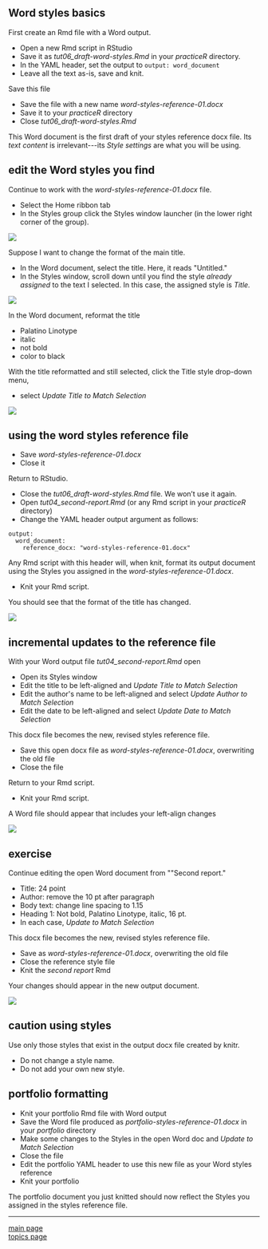 
Word styles basics
------------------

First create an Rmd file with a Word output.

-   Open a new Rmd script in RStudio
-   Save it as *tut06\_draft-word-styles.Rmd* in your *practiceR* directory.
-   In the YAML header, set the output to `output: word_document`
-   Leave all the text as-is, save and knit.

Save this file

-   Save the file with a new name *word-styles-reference-01.docx*
-   Save it to your *practiceR* directory
-   Close *tut06\_draft-word-styles.Rmd*

This Word document is the first draft of your styles reference docx file. Its *text content* is irrelevant---its *Style settings* are what you will be using.

edit the Word styles you find
-----------------------------

Continue to work with the *word-styles-reference-01.docx* file.

-   Select the Home ribbon tab
-   In the Styles group click the Styles window launcher (in the lower right corner of the group).

![](tut-10-images/styles-bar-02.png)

Suppose I want to change the format of the main title.

-   In the Word document, select the title. Here, it reads "Untitled."
-   In the Styles window, scroll down until you find the style *already assigned* to the text I selected. In this case, the assigned style is *Title.*

![](tut-10-images/edit-title-format-01.png)

In the Word document, reformat the title

-   Palatino Linotype
-   italic
-   not bold
-   color to black

With the title reformatted and still selected, click the Title style drop-down menu,

-   select *Update Title to Match Selection*

![](tut-10-images/edit-title-format-02.png)

using the word styles reference file
------------------------------------

-   Save *word-styles-reference-01.docx*
-   Close it

Return to RStudio.

-   Close the *tut06\_draft-word-styles.Rmd* file. We won’t use it again.
-   Open *tut04\_second-report.Rmd* (or any Rmd script in your *practiceR* directory)
-   Change the YAML header output argument as follows:

<pre class="r"><code>output:
  word_document:
    reference_docx: "word-styles-reference-01.docx"</code></pre>
Any Rmd script with this header will, when knit, format its output document using the Styles you assigned in the *word-styles-reference-01.docx*.

-   Knit your Rmd script.

You should see that the format of the title has changed.

![](tut-10-images/styles-result-01.png)

incremental updates to the reference file
-----------------------------------------

With your Word output file *tut04\_second-report.Rmd* open

-   Open its Styles window
-   Edit the title to be left-aligned and *Update Title to Match Selection*
-   Edit the author's name to be left-aligned and select *Update Author to Match Selection*
-   Edit the date to be left-aligned and select *Update Date to Match Selection*

This docx file becomes the new, revised styles reference file.

-   Save this open docx file as *word-styles-reference-01.docx*, overwriting the old file
-   Close the file

Return to your Rmd script.

-   Knit your Rmd script.

A Word file should appear that includes your left-align changes

![](tut-10-images/styles-result-02.png)

exercise
--------

Continue editing the open Word document from ""Second report."

-   Title: 24 point
-   Author: remove the 10 pt after paragraph
-   Body text: change line spacing to 1.15
-   Heading 1: Not bold, Palatino Linotype, italic, 16 pt.
-   In each case, *Update to Match Selection*

This docx file becomes the new, revised styles reference file.

-   Save as *word-styles-reference-01.docx*, overwriting the old file
-   Close the reference style file
-   Knit the *second report* Rmd

Your changes should appear in the new output document.

![](tut-10-images/styles-result-03.png)

caution using styles
--------------------

Use only those styles that exist in the output docx file created by knitr.

-   Do not change a style name.
-   Do not add your own new style.

portfolio formatting
--------------------

-   Knit your portfolio Rmd file with Word output
-   Save the Word file produced as *portfolio-styles-reference-01.docx* in your *portfolio* directory
-   Make some changes to the Styles in the open Word doc and *Update to Match Selection*
-   Close the file
-   Edit the portfolio YAML header to use this new file as your Word styles reference
-   Knit your portfolio

The portfolio document you just knitted should now reflect the Styles you assigned in the styles reference file.

------------------------------------------------------------------------

[main page](../README.md)<br> [topics page](../README-by-topic.md)
